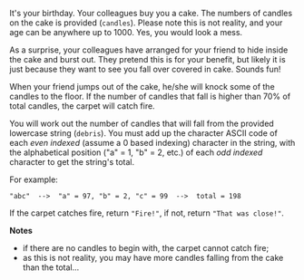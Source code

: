 It's your birthday. Your colleagues buy you a cake. The numbers of candles on the cake is provided (`candles`). Please note this is not reality, and your age can be anywhere up to 1000. Yes, you would look a mess.

As a surprise, your colleagues have arranged for your friend to hide inside the cake and burst out. They pretend this is for your benefit, but likely it is just because they want to see you fall over covered in cake. Sounds fun!

When your friend jumps out of the cake, he/she will knock some of the candles to the floor. If the number of candles that fall is higher than 70% of total candles, the carpet will catch fire.

You will work out the number of candles that will fall from the provided lowercase string (`debris`). You must add up the character ASCII code of each *even indexed* (assume a 0 based indexing) character in the string, with the alphabetical position ("a" = 1, "b" = 2, etc.) of each *odd indexed* character to get the string's total.

For example:
```
"abc"  -->  "a" = 97, "b" = 2, "c" = 99  -->  total = 198
```

If the carpet catches fire, return `"Fire!"`, if not, return `"That was close!"`.

**Notes**
* if there are no candles to begin with, the carpet cannot catch fire;
* as this is not reality, you may have more candles falling from the cake than the total...